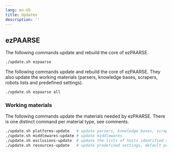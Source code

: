 ```yaml
---
lang: en-US
title: Updates
description: ''
---
```

## ezPAARSE

The following commands update and rebuild the core of ezPAARSE.

```bash
./update.sh ezpaarse
```

The following commands update and rebuild the core of ezPAARSE. They also update the working materials (parsers, knowledge bases, scrapers, robots lists and predefined settings).

```bash
./update.sh ezpaarse all
```

### Working materials

The following commands update the materials needed by ezPAARSE. There is one distinct command per material type, see comments.

```bash
./update.sh platforms-update   # update parsers, knowledge bases, scrapers
./update.sh middlewares-update # update middlewares
./update.sh exclusions-update  # update the lists of hosts identified as robots
./update.sh resources-update   # update predefined settings, default proxy formats
```